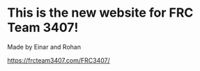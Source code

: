 # This is the new website for FRC Team 3407!

Made by Einar and Rohan

https://frcteam3407.com/FRC3407/